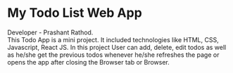 # My Todo List Web App
Developer - Prashant Rathod. <br/>
This Todo App is a mini project. It included technologies like HTML, CSS, Javascript, React JS. In this project User can add, delete, edit todos as well as he/she get the previous todos whenever he/she refreshes the page or opens the app after closing the Browser tab or Browser.
